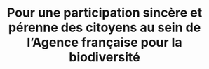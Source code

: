 ---
title: Pour une participation sincère et pérenne des citoyens au sein de l’Agence française pour la biodiversité
organisateur: Consultation menée par l'Agence Française de la Biodiversité
link:
img-bg: mur-vert.png
screenshot: banniere-retraites.png
date-banniere: "démarche close le 18/07/2019"
devoir_de_suite: /usage_citoyens/afb.html

presentation: |-

    Dès 2017, dans le cadre de la construction de l’établissement, l’AFB a lancé une démarche expérimentale d’ateliers de co-construction citoyenne. Ces ateliers ont mobilisé à la fois des citoyens et des agents. 

    L'objectif pour l'Agence était de définir une manière d’associer les citoyens de manière pérenne à la vie et à la gouvernance de l’AFB.

    <a href="/usage/afb.html">En savoir plus sur la démarche</a>

engagements:

dispositif: |-

    * Phase 1 de concertation: ateliers de co-construction (fin 2017-début 2018)

    <a href="https://www.afbiodiversite.fr/index.php/lancement-des-ateliers-de-co-construction-citoyenne">Une présentation des Ateliers de co-construction citoyenne de l’AFB phase 1, sur le site de l’AFB</a>
    {: .text-center }

    * Phase 2 d'expérimentation : ateliers de prototypage (2019-2020)

    <a href="https://www.afbiodiversite.fr/index.php/experimentation-des-projets-co-construits-avec-les-citoyens">Une présentation des Ateliers de co-construction citoyenne de l’AFB phase 2, sur le site de l’AFB</a>
    {: .text-center }

resultats: |-
    
    * Phase 1 de concertation: 50 participants (dont une dizaine d'agents AFB)
    {: .md-4 }

    * Phase 2 d'expérimentation: 26 pour l'expérimentation
    {: .md-4 }

    * <a href="https://www.afbiodiversite.fr/actualites/en-2019-lexperimentation-des-ateliers-de-co-construction-citoyenne-continue ">Consulter l'actualité du projet</a>

devoir_def: |- 
   
    La contrepartie naturelle de la montée en puissance des dispositifs de participation doit être la transparence des résultats auxquels ils aboutissent. Sans cela, la participation a un effet déceptif pour les citoyens qui ont contribué et à qui les commanditaires ne rendent pas compte des résultats. Et le fait de concerter a un effet démobilisateur pour les décideurs publics qui ne savent comment exploiter le matériau recueilli. 

    Le devoir de suite peut se définir comme le(s) engagement(s) qu’un décideur public prend lorsqu’il entreprend une concertation citoyenne et la manière dont il procède pour en assurer la tenue. C’est le fait de revenir vers les citoyens après un temps de concertation pour expliciter la manière dont leurs contributions ont été prises en compte et ont pu modifier l’action de l’administration à la fois sur le processus de décision lié à la question mise en débat mais également sur les pratiques internes à l’administration. En résumé, le devoir de suite c’est faire la preuve de l’impact d’une concertation, faire savoir à quoi sert la participation citoyenne. 

    Le devoir de suite permet au décideur public de faire la preuve de la sincérité et l’honnêteté  de sa démarche. En permettant au décideur d’exploiter politiquement les résultats, il contribue à renforcer la relation de confiance entre l’institution et les citoyens.

devoir: |-

    #### Si l’on considère que le devoir de suite, le fait de revenir vers les citoyens après un temps de concertation est l’un des piliers fondamentaux pour la crédibilité d’une démarche participative, considérez-vous que l’AFB a réussi sur ce point ? 

    Oui, après avoir mené les ateliers de co-construction entre fin 2017 et début 2018, l’AFB a : 

    * réalisé et envoyé aux participants un cahier d’idées qui récapitule une trentaine de propositions citoyennes issues des ateliers (2018) ; 
    * décidé d’étudier la mise en œuvre de cinq projets imaginés par les citoyens, après en avoir évalué la faisabilité : le Comité d’orientation citoyen (COC), les Résidents des Agences régionales de la biodiversité (ARB), les Zones à restaurer (ZAR), le Biodimètre et les Ambassadeurs de la biodiversité ;
    * lancé deux expérimentations avec l’ambition d’associer les citoyens de manière pérenne à la gouvernance et aux missions de l’AFB (2019) :

    **le Comité d’orientation citoyen (l’instance de gouvernance citoyenne de l’AFB)**
    {: .text-center }

    **les Résidents des ARB en Occitanie et en Île-de-France**
    {: .text-center }

    Dans le cadre de ces expérimentations, les citoyens sont amenés à imaginer le fonctionnement de ces nouvelles instances et à définir le cadre de leur intervention. Il s’agit réellement d’un processus de co-construction avec eux. L’expérimentation est divisée en deux étapes : la première concerne le prototypage (la définition du rôle et du fonctionnement de l’instance) et la seconde concerne l’exercice. Les idées issues de ces ateliers ont également permis d’alimenter la réflexion engagée avec les agents sur le projet d’établissement. 

    #### Le fait d’associer des citoyens a-t-il eu un impact sur l’organisation de l’AFB (fonctionnement des services entre eux et avec leurs partenaires…) ?  

    Dans le cadre des Résidents de l’ARB Île-de-France, les Résidents ont travaillé sur trois projets identifiés par l’ARB. Cela leur a permis d’identifier à quelles étapes des projets ils souhaiteraient intervenir et comment. Ces propositions seront discutées avec la direction de l’ARB et ses équipes projet fin 2019. Les Résidents travailleront concrètement dessus en 2020. 

    Dans le cadre du partenariat avec les ARB, l’équipe projet a eu l’opportunité de présenter les démarches lors des instances décisionnelles des deux ARB partenaires. Ces échanges permettent de donner une meilleure visibilité aux démarches de mobilisation citoyenne mais aussi de créer un meilleur lien entre les instances décisionnelles et les citoyens.  

    Le fait d’associer les citoyens à la gouvernance de l’AFB et des ARB, a permis aux différentes instances de gouvernance (conseil d’administration, comité d’orientation et comité des partenaires) de se questionner et de modifier leurs représentations sur ce qu’est l’exercice du pouvoir et le partage de celui-ci avec des citoyens. On estime qu’une fois que les instances citoyennes seront amenées à exercer leur pouvoir, cela pourra modifier la gouvernance même de l’AFB et donc son organisation.  

    #### Selon vous, quels sont les critères sur lesquels on pourrait évaluer l’impact de la concertation sur l’AFB ?

    Afin d’évaluer l’impact de la démarche sur l’AFB, nous avons associé dès le départ une chercheuse du Muséum national d’histoire naturelle. Elle observe et participe aux travaux des différents groupes de citoyens. Le résultat de sa recherche permettra, entre autres, d’évaluer l’impact des Ateliers sur l’AFB. Cette étude vise à mesurer l’évolution des représentations sur la biodiversité et la citoyenneté sur l’ensemble des acteurs parties prenantes de l’expérimentation (citoyens, partenaires, services, équipe projet, etc.). 

    #### Quels sont les freins au devoir de suite ? Y a-t-il des facteurs qui limitent la possibilité de prendre en compte l’avis des citoyens ? Lesquels ? 

    Bien que nos démarches visent à associer les citoyens à la gouvernance de l’institution, l’avis des citoyens demeure consultatif. La décision finale revient toujours aux instances décisionnelles. 

    L’agenda de l’AFB et ses différentes priorités peuvent aussi être considérés comme un facteur qui limite la possibilité de prendre en compte l’avis des citoyens. Dans le cadre du Comité d’orientation citoyen, cet élément a été relevé et les citoyens sont conscients du fait que l’agenda de l’AFB est prioritaire et que cela peut faire évoluer la nature de leurs travaux. 

    Un autre frein est la manière dont les démarches participatives sont perçues au sein des directions de l’AFB, ainsi que la conviction de certains qu’il s’agirait par exemple d’une perte de temps. 


annexes:
---